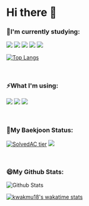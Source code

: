 # Hi there 👋
 
### 🌱I'm currently studying: 

<img src="https://img.shields.io/badge/C-00599C?style=flat-square&logo=C&logoColor=white"/> <img src="https://img.shields.io/badge/C++-A8B9CC?style=flat-square&logo=C%2B%2B&logoColor=white"/> <img src="https://img.shields.io/badge/Python-3776AB?style=flat-square&logo=Python&logoColor=white"/> <img src="https://img.shields.io/badge/Java-007396?style=flat-square&logo=Java&logoColor=white"/> <img src="https://img.shields.io/badge/Bash-4EAA25?style=flat-square&logo=GNU Bash&logoColor=white"/>

[![Top Langs](https://github-readme-stats.vercel.app/api/top-langs/?username=kwakmu18&layout=compact)](https://github.com/kwakmu18/github-readme-stats)

<br/>

### ⚡What I'm using:
<img src="https://img.shields.io/badge/Visual Studio Code-007ACC?style=flat-square&logo=visualstudiocode&logoColor=white"/> <img src="https://img.shields.io/badge/eclipse-2C2255?style=flat-square&logo=eclipse&logoColor=white"/> <img src="https://img.shields.io/badge/GitHub-181717?style=flat-square&logo=github&logoColor=white"/> 

</br>

### 🤔My Baekjoon Status:

[![SolvedAC tier](http://mazassumnida.wtf/api/v2/generate_badge?boj=mckkk119)](https://solved.ac/{mckkk119}) 
<img src="http://mazandi.herokuapp.com/api?handle=mckkk119&theme=warm"/>

<br/>

### 😄My Github Stats:

![Github Stats](https://github-readme-stats.vercel.app/api?username=kwakmu18&show_icons=true)

<!--START_SECTION:waka-->

[![kwakmu18's wakatime stats](https://github-readme-stats.vercel.app/api/wakatime?username=kwakmu18&v=2)](https://wakatime.com/@kwakmu18)

<!--END_SECTION:waka-->
 
<!--
**kwakmu18/kwakmu18** is a ✨ _special_ ✨ repository because its `README.md` (this file) appears on your GitHub profile.

Here are some ideas to get you started:

- 🔭 I’m currently working on ...
- 🌱 I’m currently learning ...
- 👯 I’m looking to collaborate on ...
- 🤔 I’m looking for help with ...
- 💬 Ask me about ...
- 📫 How to reach me: ...
- 😄 Pronouns: ...
- ⚡ Fun fact: ...
-->
